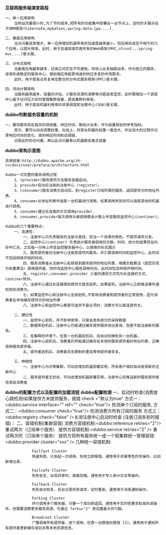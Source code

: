 **互联网服务端演变路程**
    
    一、单一应用架构
        当网站流量很小时,为了节约成本,把所有的功能集中部署在一台节点上，这时的关键点在于ORM框架(hibernate,mybaties,spring-data-jpa....).
    
    二、垂直应用架构
        当访问量逐渐增大，单一应用增加机器带来的加速度越来越小，将应用拆成互不相干的几个应用，以提升效率。此时，用于加速前端页面开发的Web框架(MVC,strust...spring-mvc....)是关键。
        
    三、分布式架构
        当垂直应用越来越多，应用之间交互不可避免，将核心业务抽取出来，作为独立的服务，逐渐形成稳定的服务中心，使前端应用能更快速的响应多变的市场需求。
        此时，用于提高业务复用及整合的分布式服务框架(RPC)是关键。    
    
    四、流动计算架构
        当服务越来越多，容量的评估，小服务资源的浪费等问题逐渐显现，此时需增加一个调度中心基于访问压力实时管理集群容量，提高集群利用率。
        此时，用于提高机器利用率的资源调度和治理中心(SOA)是关键。
**dubbo判断服务容量的机制**
    
    一、要将服务现在每天的调用量，响应时间，都统计出来，作为容量规划的参考指标。
        其次，要可以动态调整权重，在线上，将某台机器的权重一直加大，并在加大的过程中记录响应时间的变化，直到响应时间到达阈值，
        记录此时的访问量，再以此访问量乘以机器数反推总容量


**dubbo架构示意图**
    
    具体链接:http://dubbo.apache.org/zh-cn/docs/user/preface/architecture.html
    
    dubbo一次完整的服务调用过程
        1、(provider)服务提供方在服务容器启动。
        2、provider启动后注册到注册中心（register）。
        3、(consumer)服务消费方启动后，到register订阅所需的服务，返回提供方的地址列表。
        4、consumer从地址列表中选取一台机器进行调用，如果调用失败则可以选取其他的机器进行调用。
        5、consumer通过长连接的方式调用provider.
        6、consumer,provider每次调用与被调用都会计数上传至服务监控中心(continer)。
    
    dubbo的几个重要特点:
        一、连通性:
            一、注册中心只负责服务的注册与查找，担当一个目录的角色。不提供请求分发。
            二、监控中心(continer) 负责统计服务被调用的次数，时间，统计的结果现在内存中汇总，之后每一分钟上传至监控服务器中心，以报表的形式展示
            三、服务提供者向注册中心注册其提供的服务。并汇报调用时间到监控中心，此时间不包括网络开销的时间。
            四、服务消费者从注册中心处获取到服务提供的地址列表，根据负载算法（底层实现为权重算法）调用提供者，同时向监控中心报告调用时间，此时间包含网络开销时间。
            五、register,consumer,provider 三者的通信方式均为长连接的方式，continer除外。
            六、注册中心通过长连接感知提供方是否宕机，如果宕机，注册中心立即推送事件通知告知消费方。
            七、如果监控中心和注册中心全部宕机,不影响消费者和提供者的正常使用，因为消费者在本地缓存提供方的地址列表
            八、注册中心和监控中心都是可选并不是必须的，消费方可以直连提供方。
        
        二、健壮性
            一、监控中心宕机，并不影响使用，只是会丢失部分的采样数据
            二、数据库宕机后，注册中心仍能通过缓存提供服务地址查询，但是不能注册新的服务。
            三、在集群的环境下，任意一台机器宕机后，将自动切换到另一台机器，
            四、注册中心宕机后，消费者仍然能通过缓存在本地的服务提供者的地址列表，正确调用服务提供者。
            五、提供者宕机后，消费者将无限制的重连等待提供者恢复。
        
        三、伸缩性
            一、注册中心为对等集群，可动态增加机器部署实例，所有客户端将自动发现新的注册中心
            二、服务提供者无状态，可动态增加机器部署实例，注册中心将推送新的服务提供者信息给消费者
**dubbo的配置方式以及配置的加载流程**
**dubbo配置检测**
    一、启动时检查(消费放心跳检测)如果提供方未提供服务，报错 check ="默认为true"
        方式一：<dubbo:service interface="" ref="" check="true"/> 检测单个订阅的服务,
        方式二：<dubbo:consumer check="true"/> 检测消费方所有订阅的服务
        方式三：<dubbo:registry check="false" />关闭注册中心启动时检查 (注册订阅失败时报错)：
    二、容错机制(集群容错)
        消费方容错机制:<dubbo:reference retries="2"/> 重试两次（订阅单个服务）
        提供方容错机制:<dubbo:service retries="2" /> 重试两次同（订阅单个服务）
        提供方将所有服务统一成一个假集群统一管理容错:<dubbo:provider cluster="xxx" />
           几种统一容错机制:
                
                Failfast Cluster
                快速失败，只发起一次调用，失败立即报错。通常用于非幂等性的写操作，比如新增记录。
                
                Failsafe Cluster
                失败安全，出现异常时，直接忽略。通常用于写入审计日志等操作。
                
                Failback Cluster
                失败自动恢复，后台记录失败请求，定时重发。通常用于消息通知操作。
                
                Forking Cluster
                并行调用多个服务器，只要一个成功即返回。通常用于实时性要求较高的读操作，但需要浪费更多服务资源。可通过 forks="2" 来设置最大并行数。
                
                Broadcast Cluster
                广播调用所有提供者，逐个调用，任意一台报错则报错 [2]。通常用于通知所有提供者更新缓存或日志等本地资源信息。
            
            